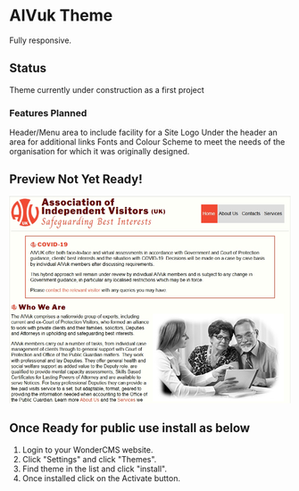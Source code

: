 # AIVuk Theme
Fully responsive.

## Status
Theme currently under construction as a first project

### Features Planned
Header/Menu area to include facility for a Site Logo
Under the header an area for additional links
Fonts and Colour Scheme to meet the needs of the organisation
for which it was originally designed.

## Preview Not Yet Ready!
![Theme preview](/preview.jpg)

## Once Ready for public use install as below
1. Login to your WonderCMS website.
2. Click "Settings" and click "Themes".
3. Find theme in the list and click "install".
4. Once installed click on the Activate button.

